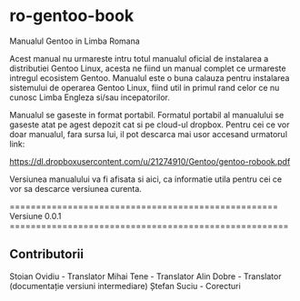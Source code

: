 ro-gentoo-book
==============

Manualul Gentoo in Limba Romana

Acest manual nu urmareste intru totul manualul oficial de instalarea a distributiei Gentoo Linux, acesta ne fiind 
un manual complet ce urmareste intregul ecosistem Gentoo.
Manualul este o buna calauza pentru instalarea sistemului de operarea Gentoo Linux, fiind util in primul rand celor 
ce nu cunosc Limba Engleza si/sau incepatorilor.

Manualul se gaseste in format portabil.
Formatul portabil al manualului se gaseste atat pe agest depozit cat si pe cloud-ul dropbox.
Pentru cei ce vor doar manualul, fara sursa lui, il pot descarca mai usor accesand urmatorul link:

https://dl.dropboxusercontent.com/u/21274910/Gentoo/gentoo-robook.pdf

Versiunea manualului va fi afisata si aici, ca informatie utila pentru cei ce vor sa descarce versiunea curenta.





=================================================== Versiune 0.0.1 =====================================================


Contributorii
-------------

Stoian Ovidiu - Translator
Mihai Tene - Translator
Alin Dobre - Translator (documentație versiuni intermediare)
Ștefan Suciu - Corecturi
